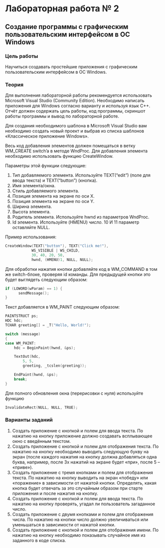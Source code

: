 # Лабораторная работа № 2

## Создание программы с графическим пользовательским интерфейсом в ОС Windows

### Цель работы

Научиться создавать простейшие приложения с графическим пользовательским интерфейсом в ОС Windows.

### Теория

Для выполнения лабораторной работы рекомендуется использовать Microsoft Visual Studio (Community Edition). Необходимо написать приложения для Windows согласно варианту и используя язык C++. Отчёт должен содержать цель работы, код программы, скриншот работы программы и вывод по лабораторной работе.

Для создания необходимого шаблона в Microsoft Visual Studio вам необходимо создать новый проект и выбрав из списка шаблонов «Классическое приложение Windows».

Весь код добавления элементов должен помещаться в ветку WM_CREATE switch’a в методе WndProc. Для добавления элемента необходимо использовать функцию CreateWindow.

Параметры этой функции следующие:

1. Тип добавляемого элемента. Используйте TEXT(“edit”) (поле для ввода текста) и TEXT(“button”) (кнопка).
2. Имя элемента/окна.
3. Стиль добавляемого элемента.
4. Позиция элемента на экране по оси X.
5. Позиция элемента на экране по оси Y.
6. Ширина элемента.
7. Высота элемента.
8. Родитель элемента. Используйте hwnd из параметров WndProc.
9. Id элемента. Используйте (HMENU) *число*. 10 И 11 параметр оставляйте NULL.

Пример использования:

``` c++
СreateWindow(TEXT("button"), TEXT("Click me!"),
            WS_VISIBLE | WS_CHILD,
            30, 40, 20, 50,
            hwnd, (HMENU)1, NULL, NULL);
```

Для обработки нажатия кнопки добавляйте код в WM_COMMAND в том же switch-блоке, проверяя id команды. Для предыдущей кнопки это будет выглядеть следующим образом:

``` c++
if (LOWORD(wParam) == 1) {
      sendMessage();
}
```

Текст добавляется в WM_PAINT следующим образом:

```c++
PAINTSTRUCT ps;
HDC hdc;
TCHAR greeting[] = _T("Hello, World!");

switch (message)
{
case WM_PAINT:
    hdc = BeginPaint(hwnd, &ps);

    TextOut(hdc,
        5, 5,
        greeting, _tcslen(greeting));

    EndPaint(hwnd, &ps);
    break;
}
```

Для полного обновления окна (перерисовки с нуля) используйте функцию

```C++
InvalidateRect(NULL, NULL, TRUE);
```

### Варианты заданий

1. Создать приложение с кнопкой и полем для ввода текста. По нажатию на кнопку приложение должно создавать всплывающее окно с введённым текстом.
2. Создать приложение с кнопкой и полем для отображения текста. По нажатию на кнопку необходимо выводить следующую букву на экран (после каждого нажатия на кнопку должна добавляться одна буква, например, после 3х нажатий на экране будет «при», после 5 – «приве»).
3. Создать приложение с тремя кнопками и полем для отображения текста. По нажатию на кнопку выводить на экран «победу» или «поражение» в зависимости от нажатой кнопки. Определять, какая кнопка будет отвечать за это случайным образом при старте приложения и после нажатия на кнопку.
4. Создать приложение с кнопкой и полем для ввода текста. По нажатию на кнопку проверять, угадал ли пользователь загаданное число.
5. Создать приложение с двумя кнопками и полем для отображения числа. По нажатию на кнопки число должно увеличиваться или уменьшаться в зависимости от нажатой кнопки.
6. Создать приложение с кнопкой и полем для отображения имени. По нажатию на кнопку необходимо показывать случайное имя из заданного в коде списка.
